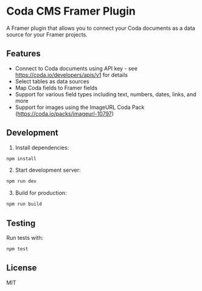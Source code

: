 # Coda CMS Framer Plugin

A Framer plugin that allows you to connect your Coda documents as a data source for your Framer projects.

## Features

- Connect to Coda documents using API key - see https://coda.io/developers/apis/v1 for details
- Select tables as data sources
- Map Coda fields to Framer fields
- Support for various field types including text, numbers, dates, links, and more
- Support for images using the ImageURL Coda Pack (https://coda.io/packs/imageurl-10797)

## Development

1. Install dependencies:
```bash
npm install
```

2. Start development server:
```bash
npm run dev
```

3. Build for production:
```bash
npm run build
```

## Testing

Run tests with:
```bash
npm test
```

## License

MIT
